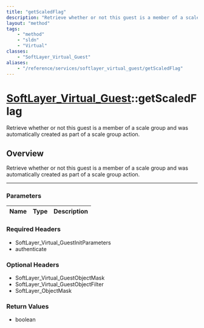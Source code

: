 ```yaml
---
title: "getScaledFlag"
description: "Retrieve whether or not this guest is a member of a scale group and was automatically created as part of a scale group a... "
layout: "method"
tags:
    - "method"
    - "sldn"
    - "Virtual"
classes:
    - "SoftLayer_Virtual_Guest"
aliases:
    - "/reference/services/softlayer_virtual_guest/getScaledFlag"
---
```

# [SoftLayer_Virtual_Guest](/reference/services/SoftLayer_Virtual_Guest)::getScaledFlag


Retrieve whether or not this guest is a member of a scale group and was automatically created as part of a scale group action.


## Overview 
Retrieve whether or not this guest is a member of a scale group and was automatically created as part of a scale group action.

-----

### Parameters 
|Name | Type | Description |
| --- | --- | --- |


### Required Headers
* SoftLayer_Virtual_GuestInitParameters
* authenticate


### Optional Headers
* SoftLayer_Virtual_GuestObjectMask
* SoftLayer_Virtual_GuestObjectFilter
* SoftLayer_ObjectMask

### Return Values
* boolean





